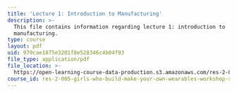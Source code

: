 ```yaml
---
title: 'Lecture 1: Introduction to Manufacturing'
description: >-
  This file contains information regarding lecture 1: introduction to
  manufacturing.
type: course
layout: pdf
uid: 979cae1875e3201f8e528346c4b04f93
file_type: application/pdf
file_location: >-
  https://open-learning-course-data-production.s3.amazonaws.com/res-2-005-girls-who-build-make-your-own-wearables-workshop-spring-2015/979cae1875e3201f8e528346c4b04f93_MITRES_2_005S15_Intro0801.pdf
course_id: res-2-005-girls-who-build-make-your-own-wearables-workshop-spring-2015
---
```

